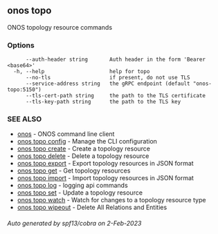 <!--
SPDX-FileCopyrightText: 2019-present Open Networking Foundation <info@opennetworking.org>

SPDX-License-Identifier: Apache-2.0
-->

## onos topo

ONOS topology resource commands

### Options

```
      --auth-header string       Auth header in the form 'Bearer <base64>'
  -h, --help                     help for topo
      --no-tls                   if present, do not use TLS
      --service-address string   the gRPC endpoint (default "onos-topo:5150")
      --tls-cert-path string     the path to the TLS certificate
      --tls-key-path string      the path to the TLS key
```

### SEE ALSO

* [onos](onos.md)	 - ONOS command line client
* [onos topo config](onos_topo_config.md)	 - Manage the CLI configuration
* [onos topo create](onos_topo_create.md)	 - Create a topology resource
* [onos topo delete](onos_topo_delete.md)	 - Delete a topology resource
* [onos topo export](onos_topo_export.md)	 - Export topology resources in JSON format
* [onos topo get](onos_topo_get.md)	 - Get topology resources
* [onos topo import](onos_topo_import.md)	 - Import topology resources in JSON format
* [onos topo log](onos_topo_log.md)	 - logging api commands
* [onos topo set](onos_topo_set.md)	 - Update a topology resource
* [onos topo watch](onos_topo_watch.md)	 - Watch for changes to a topology resource type
* [onos topo wipeout](onos_topo_wipeout.md)	 - Delete All Relations and Entities

###### Auto generated by spf13/cobra on 2-Feb-2023
